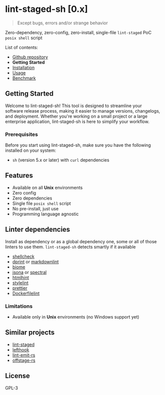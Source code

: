 # lint-staged-sh \[0.x\]

> Except bugs, errors and/or strange behavior

Zero-dependency, zero-config, zero-install, single-file `lint-staged` PoC `posix shell` script

List of contents:

- [Github repository](https://github.com/dalisoft/lint-staged-sh)
- **Getting Started**
- [Installation](./INSTALLATION.md)
- [Usage](./USAGE.md)
- [Benchmark](./BENCHMARK.md)

## Getting Started

Welcome to lint-staged-sh! This tool is designed to streamline your software release process, making it easier to manage versions, changelogs, and deployment. Whether you're working on a small project or a large enterprise application, lint-staged-sh is here to simplify your workflow.

### Prerequisites

Before you start using lint-staged-sh, make sure you have the following installed on your system:

- `sh` (version 5.x or later) with `curl` dependencies

## Features

- Available on all **Unix** environments
- Zero config
- Zero dependencies
- Single file `posix shell` script
- No pre-install, just use
- Programming language agnostic

## Linter dependencies

Install as dependency or as a global dependency one, some or all of those linters to use them. `lint-staged-sh` detects smartly if it available

- [shellcheck](https://github.com/koalaman/shellcheck)
- [dprint](https://github.com/dprint/dprint) or [markdownlint](https://github.com/DavidAnson/markdownlint)
- [biome](https://github.com/biomejs/biome)
- [jsona](https://github.com/jsona/jsona) or [spectral](https://github.com/stoplightio/spectral)
- [htmlhint](https://github.com/htmlhint/HTMLHint)
- [stylelint](https://github.com/stylelint/stylelint)
- [prettier](https://github.com/prettier/prettier)
- [Dockerfilelint](https://github.com/replicatedhq/dockerfilelint)

### Limitations

- Available only in **Unix** environments (no Windows support yet)

## Similar projects

- [lint-staged](https://github.com/lint-staged/lint-staged)
- [lefthook](https://github.com/evilmartians/lefthook)
- [lint-emit-rs](https://crates.io/crates/lint-emit)
- [offstage-rs](https://crates.io/crates/offstage)

## License

GPL-3
